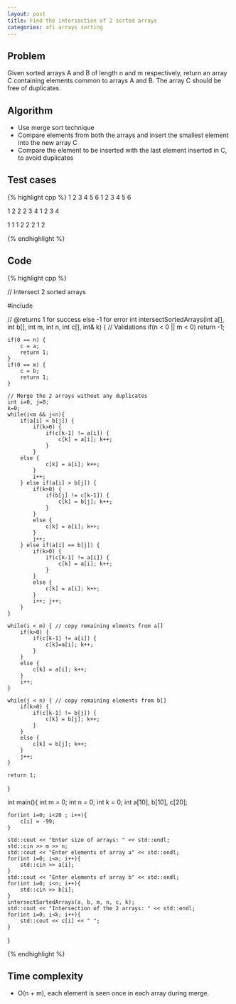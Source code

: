 ```yaml
---
layout: post
title: Find the intersection of 2 sorted arrays
categories: afi arrays sorting
---
```


## Problem
Given sorted arrays A and B of length n and m respectively, return an array C containing elements common to arrays A and B. The array C should be free of duplicates. 

## Algorithm
- Use merge sort technique
- Compare elements from both the arrays and insert the smallest element into the new array C
- Compare the element to be inserted with the last element inserted in C, to avoid duplicates

## Test cases
{% highlight cpp %}
1 2 3
4 5 6
1 2 3 4 5 6

1 2 2
2 3 4
1 2 3 4

1 1 1
2 2 2
1 2

{% endhighlight %}

## Code

{% highlight cpp %}

// Intersect 2 sorted arrays

#include <iostream>

// @returns 1 for success else -1 for error
int intersectSortedArrays(int a[], int b[], int m, int n, int c[], int& k) {
	// Validations
	if(n < 0 || m < 0) return -1;
	
	if(0 == n) {
		c = a;
		return 1;
	}
	if(0 == m) {
		c = b;
		return 1;
	}
	
	// Merge the 2 arrays without any duplicates
	int i=0, j=0;
	k=0;
	while(i<m && j<n){
		if(a[i] < b[j]) {
			if(k>0) {
				if(c[k-1] != a[i]) {
					c[k] = a[i]; k++;
				}
			} 
		else {
				c[k] = a[i]; k++;
			}
			i++;
		} else if(a[i] > b[j]) {
			if(k>0) {
				if(b[j] != c[k-1]) {
					c[k] = b[j]; k++;
				}
			}
			else {
				c[k] = a[i]; k++;
			}
			j++;
		} else if(a[i] == b[j]) {
			if(k>0) {
				if(c[k-1] != a[i]) {
					c[k] = a[i]; k++;
				}
			} 
			else {
				c[k] = a[i]; k++;
			}
			i++; j++;
		}
	}
	
	while(i < m) { // copy remaining elments from a[]
		if(k>0) {
			if(c[k-1] != a[i]) {
				c[k]=a[i]; k++; 
			}
		}
		else {
			c[k] = a[i]; k++; 
		}
		i++;
	}
	
	while(j < n) { // copy remaining elements from b[]
		if(k>0) {
			if(c[k-1] != b[j]) {
				c[k] = b[j]; k++;
			}
		}
		else {
			c[k] = b[j]; k++;
		}
		j++;
	}
	
	return 1;
}

int main(){
	int m = 0;
	int n = 0;
	int k = 0;
	int a[10], b[10], c[20];
	
	for(int i=0; i<20 ; i++){
		c[i] = -99;
	}
	
	std::cout << "Enter size of arrays: " << std::endl;
	std::cin >> m >> n;
	std::cout << "Enter elements of array a" << std::endl;
	for(int i=0; i<m; i++){
		std::cin >> a[i];
	}
	std::cout << "Enter elements of array b" << std::endl;
	for(int i=0; i<n; i++){
		std::cin >> b[i];
	}
	intersectSortedArrays(a, b, m, n, c, k);
	std::cout << "Intersection of the 2 arrays: " << std::endl;
	for(int i=0; i<k; i++){
		std::cout << c[i] << " ";
	}
}

{% endhighlight %}

## Time complexity
- O(n + m), each element is seen once in each array during merge.